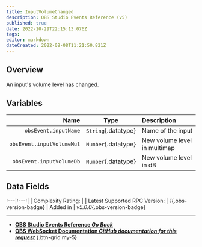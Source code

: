 ```yaml
---
title: InputVolumeChanged
description: OBS Studio Events Reference (v5)
published: true
date: 2022-10-29T22:15:13.076Z
tags: 
editor: markdown
dateCreated: 2022-08-08T11:21:50.821Z
---
```


## Overview
An input's volume level has changed.

## Variables
Name | Type | Description | 
----:|:----:|:------------|
`obsEvent.inputName` | `String`{.datatype} | Name of the input
`obsEvent.inputVolumeMul` | `Number`{.datatype} | New volume level in multimap
`obsEvent.inputVolumeDb` | `Number`{.datatype} | New volume level in dB

## Data Fields
:---|:---:|
| Complexity Rating: | <span class="stars stars--3"></span>
| Latest Supported RPC Version: | *1*{.obs-version-badge}
| Added in | *v5.0.0*{.obs-version-badge}

---

- [<i class="mdi mdi-chevron-left"></i>**OBS Studio Events Reference *Go Back***](/Broadcasters/OBS/Events)
- [<i class="mdi mdi-github"></i> **OBS WebSocket Documentation *GitHub documentation for this request***](https://github.com/obsproject/obs-websocket/blob/master/docs/generated/protocol.md#inputvolumechanged)
{.btn-grid my-5}